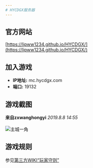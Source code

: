```yaml
---
# HYCDGX服务器
---
```


## 官方网站
[https://lipww1234.github.io/HYCDGX/](https://lipww1234.github.io/HYCDGX/)

## 加入游戏
+ **IP地址:** mc.hycdgx.com
+ **端口:** 19132

## 游戏截图
**来自zxwanghongyi** _2019.8.8 14:55_
<br>
<br>
![主城一角](https://lipww1234.github.io/HYCDGX/Photo/1.jpg "")

## 游戏规则
参见[第三方WIKI“玩家守则”](https://lipww1234.github.io/HYCDGX-WIKI/玩家守则)
